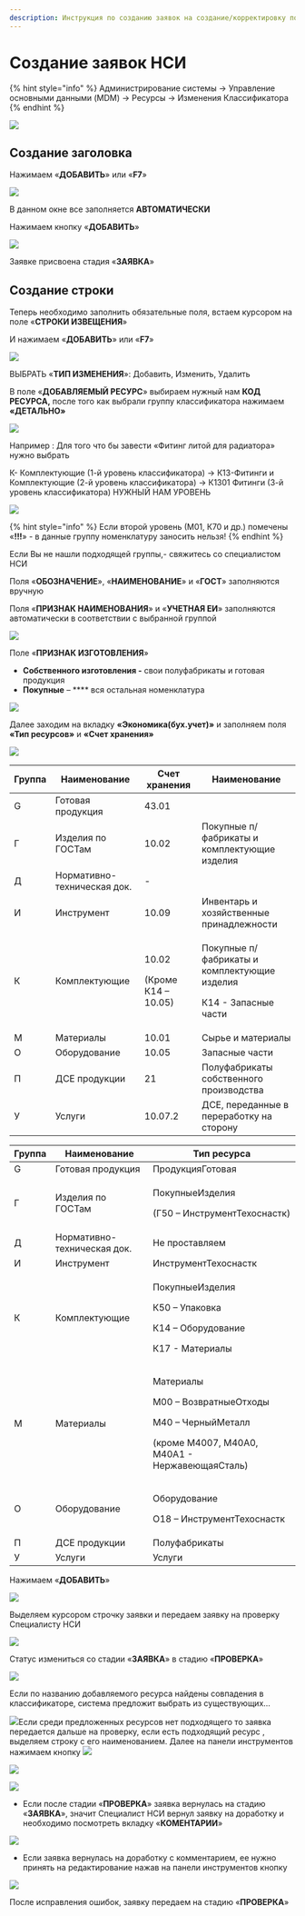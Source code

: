 ```yaml
---
description: Инструкция по созданию заявок на создание/корректировку позиций НСИ
---
```


# Создание заявок НСИ

{% hint style="info" %}
Администрирование системы → Управление основными данными (MDM) → Ресурсы → Изменения Классификатора
{% endhint %}

![](<../../.gitbook/assets/1 (89).png>)

## Создание заголовка

Нажимаем «**ДОБАВИТЬ**» или «**F7**»

![](<../../.gitbook/assets/2 (32).png>)

В данном окне все заполняется **АВТОМАТИЧЕСКИ**

Нажимаем кнопку «**ДОБАВИТЬ**»

![](<../../.gitbook/assets/3 (43).png>)

Заявке присвоена стадия «**ЗАЯВКА**»

## Создание строки

Теперь необходимо заполнить обязательные поля, встаем курсором на поле «**СТРОКИ ИЗВЕЩЕНИЯ**»

И нажимаем «**ДОБАВИТЬ**» или «**F7**»

![](<../../.gitbook/assets/4 (70).png>)

ВЫБРАТЬ «**ТИП ИЗМЕНЕНИЯ**»: Добавить, Изменить, Удалить

В поле «**ДОБАВЛЯЕМЫЙ РЕСУРС**» выбираем нужный нам **КОД РЕСУРСА,** после того как выбрали группу классификатора нажимаем **«ДЕТАЛЬНО»**

![](<../../.gitbook/assets/5 (23).png>)

Например : Для того что бы завести «Фитинг литой для радиатора» нужно выбрать

К- Комплектующие (1-й уровень классификатора) -> К13-Фитинги и Комплектующие (2-й уровень классификатора) -> К1301 Фитинги (3-й уровень классификатора) НУЖНЫЙ НАМ УРОВЕНЬ

![](<../../.gitbook/assets/6 (53).png>)

{% hint style="info" %}
Если второй уровень (М01, К70 и др.) помечены «**!!!**» - в данные группу номенклатуру заносить нельзя!
{% endhint %}

Если Вы не нашли подходящей группы,- свяжитесь со специалистом НСИ

Поля «**ОБОЗНАЧЕНИЕ**», «**НАИМЕНОВАНИЕ**» и «**ГОСТ**» заполняются вручную

Поля «**ПРИЗНАК НАИМЕНОВАНИЯ**» и «**УЧЕТНАЯ ЕИ**» заполняются автоматически в соответствии с выбранной группой

![](<../../.gitbook/assets/7 (13).png>)

Поле «**ПРИЗНАК ИЗГОТОВЛЕНИЯ**»

* **Собственного изготовления -** свои полуфабрикаты и готовая продукция
* **Покупные** – **** вся остальная номенклатура

![](<../../.gitbook/assets/8 (45).png>)

Далее заходим на вкладку **«Экономика(бух.учет)»** и заполняем поля **«Тип ресурсов»** и **«Счет хранения»**

![](../../.gitbook/assets/9.png)

| **Группа** | **Наименование**            | **Счет хранения**                      | **Наименование**                                                               |
| ---------- | --------------------------- | -------------------------------------- | ------------------------------------------------------------------------------ |
| G          | Готовая продукция           | 43.01                                  |                                                                                |
| Г          | Изделия по ГОСТам           | 10.02                                  | Покупные п/фабрикаты и комплектующие изделия                                   |
| Д          | Нормативно-техническая док. | -                                      |                                                                                |
| И          | Инструмент                  | 10.09                                  | Инвентарь и хозяйственные принадлежности                                       |
| К          | Комплектующие               | <p>10.02</p><p>(Кроме К14 – 10.05)</p> | <p>Покупные п/фабрикаты и комплектующие изделия</p><p>К14 - Запасные части</p> |
| М          | Материалы                   | 10.01                                  | Сырье и материалы                                                              |
| О          | Оборудование                | 10.05                                  | Запасные части                                                                 |
| П          | ДСЕ продукции               | 21                                     | Полуфабрикаты собственного производства                                        |
| У          | Услуги                      | 10.07.2                                | ДСЕ, переданные в переработку на сторону                                       |

| **Группа** | **Наименование**            | **Тип ресурса**                                                                                                              |
| ---------- | --------------------------- | ---------------------------------------------------------------------------------------------------------------------------- |
| G          | Готовая продукция           |  ПродукцияГотовая                                                                                                            |
| Г          | Изделия по ГОСТам           | <p>ПокупныеИзделия</p><p> (Г50 – ИнструментТехоснастк)</p>                                                                   |
| Д          | Нормативно-техническая док. |  Не проставляем                                                                                                              |
| И          | Инструмент                  | ИнструментТехоснастк                                                                                                         |
| К          | Комплектующие               | <p>ПокупныеИзделия</p><p>К50 – Упаковка</p><p>К14 – Оборудование</p><p>К17 - Материалы</p>                                   |
| М          | Материалы                   | <p>Материалы</p><p>М00 – ВозвратныеОтходы</p><p>М40 – ЧерныйМеталл</p><p> (кроме М4007, М40А0, М40А1 - НержавеющаяСталь)</p> |
| О          | Оборудование                | <p>Оборудование</p><p>О18 – ИнструментТехоснастк</p>                                                                         |
| П          | ДСЕ продукции               | Полуфабрикаты                                                                                                                |
| У          | Услуги                      | Услуги                                                                                                                       |

Нажимаем «**ДОБАВИТЬ**»

![](<../../.gitbook/assets/10 (21).png>)

Выделяем курсором строчку заявки и передаем заявку на проверку Специалисту НСИ

![](<../../.gitbook/assets/11 (15).png>)

Статус измениться со стадии «**ЗАЯВКА**» в стадию «**ПРОВЕРКА**»

![](<../../.gitbook/assets/12 (4).png>)

Если по названию добавляемого ресурса найдены совпадения в классификаторе, система предложит выбрать из существующих…

![](../../.gitbook/assets/13.png)Если среди предложенных ресурсов нет подходящего то заявка передается дальше на проверку, если есть подходящий ресурс , выделяем строку с его наименованием. Далее на панели инструментов нажимаем кнопку ![](../../.gitbook/assets/14.png)

![](<../../.gitbook/assets/15 (9).png>)

![](<../../.gitbook/assets/20 (5).png>)



* Если после стадии «**ПРОВЕРКА**» заявка вернулась на стадию «**ЗАЯВКА**», значит Специалист НСИ вернул заявку на доработку и необходимо посмотреть вкладку «**КОМЕНТАРИИ**»

![](../../.gitbook/assets/18.png)

* Если заявка вернулась на доработку с комментарием, ее нужно принять на редактирование нажав на панели инструментов кнопку

![](<../../.gitbook/assets/19 (1).png>)

После исправления ошибок, заявку передаем на стадию «**ПРОВЕРКА**»

